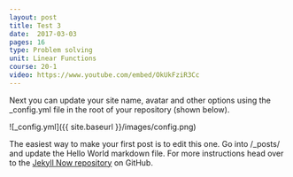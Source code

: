 ```yaml
---
layout: post
title: Test 3
date:  2017-03-03
pages: 16
type: Problem solving
unit: Linear Functions
course: 20-1
video: https://www.youtube.com/embed/OkUkFziR3Cc
---
```


Next you can update your site name, avatar and other options using the _config.yml file in the root of your repository (shown below).

![_config.yml]({{ site.baseurl }}/images/config.png)

The easiest way to make your first post is to edit this one. Go into /_posts/ and update the Hello World markdown file. For more instructions head over to the [Jekyll Now repository](https://github.com/barryclark/jekyll-now) on GitHub.
